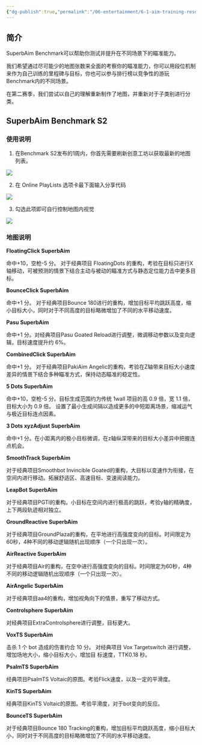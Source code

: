 ```yaml
---
{"dg-publish":true,"permalink":"/06-entertainment/6-1-aim-training-resources/superb-aim/superb-aim-benchmark/","tags":["Aim_Resources","SuperbAim"]}
---
```



## 简介

SuperbAim Benchmark可以帮助你测试并提升在不同场景下的瞄准能力。

我们希望通过尽可能少的地图张数来全面的考察你的瞄准能力，你可以用段位机制来作为自己训练的里程碑与目标，你也可以参与排行榜以竞争性的游玩Benchmark内的不同场景。

在第二赛季，我们尝试以自己的理解重新制作了地图，并重新对于子类别进行分类。

## SuperbAim Benchmark S2

### 使用说明

1. 在Benchmark S2发布的1周内，你首先需要刷新创意工坊以获取最新的地图列表。                

![](https://i0.hdslb.com/bfs/article/438a6c4981c1ef2a5f2b1901e68117793b725c50.png@1256w_288h_!web-article-pic.avif)

2. 在 Online PlayLists 选项卡最下面输入分享代码                

![](https://i0.hdslb.com/bfs/article/728f475a99c73f4b44187430be2a9e30ebfc4b16.png@1256w_1768h_!web-article-pic.avif)

3. 勾选此项即可自行控制地图内视觉                

![](https://i0.hdslb.com/bfs/article/e4e739c41bda668f11676df915095a97d0757341.png@1256w_850h_!web-article-pic.avif)

### 地图说明

**FloatingClick SuperbAim**

命中+10，空枪-5 分。 对于经典项目 FloatingDots 的重构，考验在目标只进行X轴移动，可被预测的情景下结合主动与被动的瞄准方式与静态定位能力击中更多目标。

**BounceClick SuperbAim**

命中+1 分。 对于经典项目Bounce 180进行的重构，增加目标平均跳跃高度，缩小目标大小，同时对于不同高度的目标略微增加了不同的水平移动速度。

**Pasu SuperbAim**

命中+1 分。对经典项目Pasu Goated Reload进行调整，微调移动参数以及变向逻辑，目标速度提升约 6%。

**CombinedClick SuperbAim**

命中+1 分。 对于经典项目PakiAim Angelic的重构，考验在Z轴带来目标大小速度差异的情景下结合多种瞄准方式，保持动态瞄准的稳定性。

**5 Dots SuperbAim**

命中+10，空枪-5 分。目标生成范围约为传统 1wall 项目的高 0.9 倍，宽 1.1 倍，目标大小为 0.9 倍。 设置了最小生成间隔以造成更多的中短距离场景，缩减运气与极近目标连点因素。

**3 Dots xyzAdjust SuperbAim**

命中+1 分。在小距离内的极小目标微调，在z轴纵深带来的目标大小差异中把握连点机会。

**SmoothTrack SuperbAim**

对于经典项目Smoothbot Invincible Goated的重构，大目标以变速作为衔接，在空间内进行移动。拓展舒适区、高速目标、变速阅读能力。

**LeapBot SuperbAim**

对于经典项目PGTI的重构。小目标在空间内进行极高的跳跃，考验y轴的精确度，上下两段轨迹相对独立。

**GroundReactive SuperbAim**

对于经典项目GroundPlaza的重构，在平地进行高强度变向的目标。时间限定为60秒，4种不同的移动逻辑随机出现顺序（一个只出现一次）。

**AirReactive SuperbAim**

对于经典项目Air的重构，在空中进行高强度变向的目标。时间限定为60秒，4种不同的移动逻辑随机出现顺序（一个只出现一次）。

**AirAngelic SuperbAim**

对于经典项目aa4的重构，增加视角向下的情景，重写了移动方式。

**Controlsphere SuperbAim**

对经典项目ExtraControlsphere进行调整，目标更大。

**VoxTS SuperbAim**

击杀 1 个 bot 造成的伤害约合 10 分。 对经典项目 Vox Targetswitch 进行调整，增加场地大小，缩小目标大小，增加目 标速度，TTK0.18 秒。

**PsalmTS SuperbAim**

经典项目PsalmTS Voltaic的原图。考验Flick速度，以及一定的平滑度。

**KinTS SuperbAim**

经典项目KinTS Voltaic的原图。考验平滑度，对于bot变向的反应。

**BounceTS SuperbAim**

对于经典项目Bounce 180 Tracking的重构，增加目标平均跳跃高度，缩小目标大小，同时对于不同高度的目标略微增加了不同的水平移动速度。